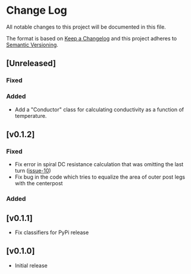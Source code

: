 # Change Log

All notable changes to this project will be documented in this file.

The format is based on [Keep a Changelog](http://keepachangelog.com/)
and this project adheres to [Semantic Versioning](http://semver.org/).

## [Unreleased]

### Fixed

### Added

- Add a "Conductor" class for calculating conductivity as a function of temperature.


## [v0.1.2]

### Fixed

- Fix error in spiral DC resistance calculation that was omitting the last turn ([issue-10](https://github.com/dzimmanck/python-planar-magnetics/issues/10))
- Fix bug in the code which tries to equalize the area of outer post legs with the centerpost

### Added

## [v0.1.1]

- Fix classifiers for PyPi release

## [v0.1.0]

- Initial release